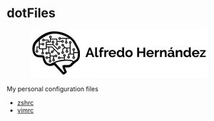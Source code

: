 # dotFiles

<p align="center">
  <img src="https://raw.githubusercontent.com/AlfredoHernandez/AlfredoHernandez/main/alfredo_hdz.png" />
</p>

My personal configuration files

- [zshrc](./.zshrc)
- [vimrc](./.vimrc) 
